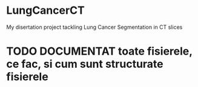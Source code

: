 # LungCancerCT
My disertation project tackling Lung Cancer Segmentation in CT slices

# TODO DOCUMENTAT toate fisierele, ce fac, si cum sunt structurate fisierele
